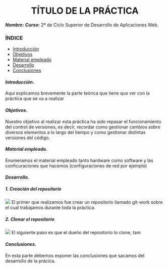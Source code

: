 
<center>

# TÍTULO DE LA PRÁCTICA


</center>

***Nombre:***
***Curso:*** 2º de Ciclo Superior de Desarrollo de Aplicaciones Web.

### ÍNDICE

+ [Introducción](#id1)
+ [Objetivos](#id2)
+ [Material empleado](#id3)
+ [Desarrollo](#id4)
+ [Conclusiones](#id5)


#### ***Introducción***. <a name="id1"></a>

Aquí explicamos brevemente la parte teórica que tiene que ver con la práctica que se va a realizar

#### ***Objetivos***. <a name="id2"></a>

Nuestro objetivo al realizar esta práctica ha sido repasar el funcionamiento del control de versiones, es decir, recordar como gestionar cambios sobre diversos elementos a lo largo del tiempo y como gestionar distintas versiones del código.

#### ***Material empleado***. <a name="id3"></a>

Enumeramos el material empleado tanto hardware como software y las conficuraciones que hacemos (configuraciones de red por ejemplo) 

#### ***Desarrollo***. <a name="id4"></a>


##### 1. Creación del repositorio
<img src="./files/imgs/CreaciónDelRepositorio_2.png"></img>
El primer que realizamos fue crear un repositorio llamado git-work sobre el cual trabajamos durante toda la práctica. 

##### 2. Clonar el repositorio
<img src="./files/imgs/ClonaciónDelRepo_3.png"></img>
El siguiente paso es que el dueño del repositorio lo clone, tam

#### ***Conclusiones***. <a name="id5"></a>

En esta parte debemos exponer las conclusiones que sacamos del desarrollo de la prácica.
